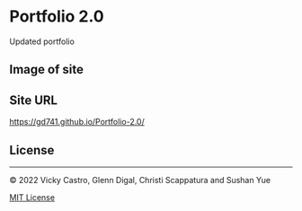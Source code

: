 #  Portfolio 2.0 #
Updated portfolio



## Image of site ##
## Site URL ##
https://gd741.github.io/Portfolio-2.0/

## License 
---

&copy; 2022 Vicky Castro, Glenn Digal, Christi Scappatura and Sushan Yue

[MIT License](/LICENSE)
